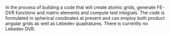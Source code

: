 In the process of building a code that will create atomic grids, generate FE-DVR functions and matrix elements
and compute test integrals.  The code is formulated in spherical coodinates at present and can employ
both product angular grids as well as Lebedev quadratures.  There is currently no Lebedev DVR.